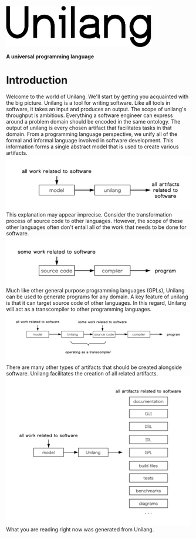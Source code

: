 <p align="left">
	<img width="395" height="112" src=".readme/unilang-trimmed.png">
</p>

**A universal programming language**

# Introduction
Welcome to the world of Unilang.  We'll start by getting you acquainted with the big picture.  Unilang is a tool for writing software.  Like all tools in software, it takes an input and produces an output.  The scope of unilang's throughput is ambitious.  Everything a software engineer can express around a problem domain should be encoded in the same ontology.  The output of unilang is every chosen artifact that facilitates tasks in that domain.  From a programming language perspective, we unify all of the formal and informal language involved in software development.  This information forms a single abstract model that is used to create various artifacts.  
![very high level overview of unilang](.readme/unilang_overview.png "")
This explanation may appear imprecise.  Consider the transformation process of source code to other languages.  However, the scope of these other languages often don't entail all of the work that needs to be done for software.  
![high level overview of a GPL](.readme/typical_gpl_overview.png "")
Much like other general purpose programming languages (GPLs), Unilang can be used to generate programs for any domain.  A key feature of unilang is that it can target source code of other languages.  In this regard, Unilang will act as a transcompiler to other programming languages.  
![unilang as a transcompiler](.readme/unilang_as_a_transcompiler.png "")
There are many other types of artifacts that should be created alongside software.  Unilang facilitates the creation of all related artifacts.  
![unilang to many artifacts](.readme/unilang_to_many_artifacts.png "")
What you are reading right now was generated from Unilang.  
